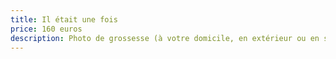 ```yaml
---
title: Il était une fois
price: 160 euros
description: Photo de grossesse (à votre domicile, en extérieur ou en studio).
---
```

